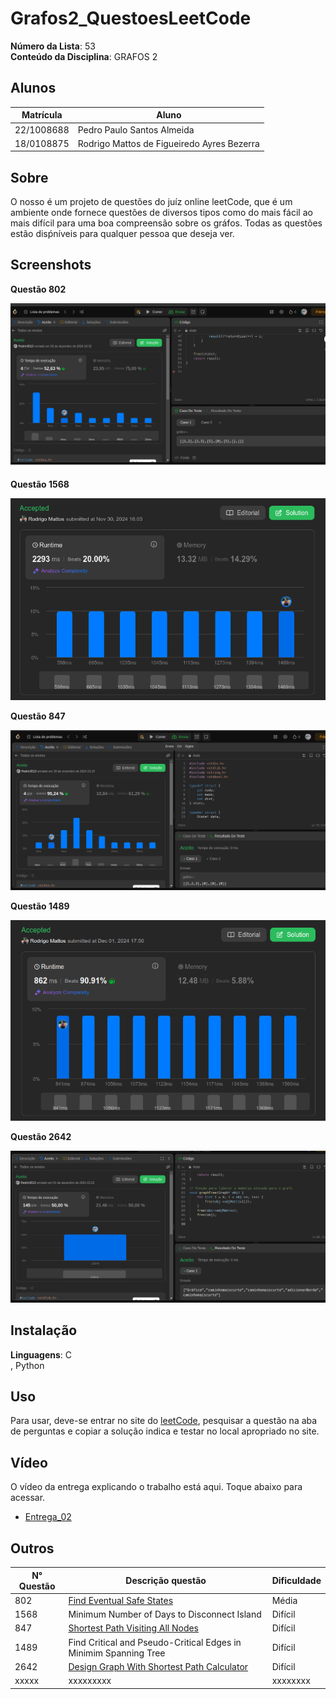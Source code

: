 # Grafos2_QuestoesLeetCode

**Número da Lista**: 53<br>
**Conteúdo da Disciplina**: GRAFOS 2<br>

## Alunos
|Matrícula | Aluno |
| -- | -- |
| 22/1008688  |  Pedro Paulo Santos Almeida |
| 18/0108875  |  Rodrigo Mattos de Figueiredo Ayres Bezerra |

## Sobre 
O nosso é um projeto de questões do juíz online leetCode, que é um ambiente onde fornece questões de diversos tipos como do mais fácil ao mais difícil para uma boa compreensão sobre os gráfos. Todas as questões estão disṕníveis para qualquer pessoa que deseja ver. 

## Screenshots

**Questão 802**

![802](/Questao-802/assents/802.png)

**Questão 1568**

![1568](/Questao-1568/assents/1568.png)

**Questão 847**

![847](Questao-847/assents/847.png)

**Questão 1489**

![1489](/Questao-1489/assents/1489.png)

**Questão 2642**

![2642](/Questao-2642/assents/2642.png)

## Instalação 
**Linguagens**: C<br> , Python<br>


## Uso 
Para usar, deve-se entrar no site do [leetCode](https://leetcode.com/), pesquisar a questão na aba de perguntas e copiar a solução indica e testar no local apropriado no site.

## Vídeo 
O vídeo da entrega explicando o trabalho está aqui. Toque abaixo para acessar.

- [Entrega_02]()
## Outros 
| N° Questão | Descrição questão | Dificuldade |
| --- | ------- | ---------- |
| 802 | [Find Eventual Safe States](https://leetcode.com/problems/find-eventual-safe-states/)  |   Média |
| 1568  | Minimum Number of Days to Disconnect Island   |   Difícil      |
| 847 |  [Shortest Path Visiting All Nodes](https://leetcode.com/problems/shortest-path-visiting-all-nodes/)   |   Difícil      |
| 1489    | Find Critical and Pseudo-Critical Edges in Minimim Spanning Tree  |  Difícil     |
| 2642   | [Design Graph With Shortest Path Calculator](https://leetcode.com/problems/design-graph-with-shortest-path-calculator/)  |   Difícil      |
| xxxxx  | xxxxxxxxx  |  xxxxxxxx    |
